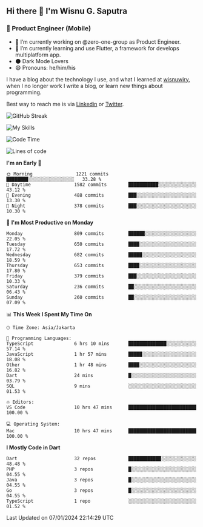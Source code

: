 ## Hi there 👋 I'm Wisnu G. Saputra

### :mobile_phone_off: Product Engineer (Mobile)

- 🔭 I’m currently working on @zero-one-group as Product Engineer.
- 🌱 I’m currently learning and use Flutter, a framework for develops multiplatform app.
- 🌑 Dark Mode Lovers
- 😄 Pronouns: he/him/his

I have a blog about the technology I use, and what I learned at [wisnuwiry](https://wisnuwiry.space/), when I no longer work I write a blog, or learn new things about programming.

Best way to reach me is via [Linkedin](https://www.linkedin.com/in/wisnu-saputra/) or [Twitter](https://twitter.com/wisnuwiry).

![GitHub Streak](https://streak-stats.demolab.com?user=wisnuwiry&theme=dark&hide_border=true)

![My Skills](https://skillicons.dev/icons?i=dart,flutter,kotlin,swift,go,js,css,neovim,git,linux&perline=5)

<!--START_SECTION:waka-->
![Code Time](http://img.shields.io/badge/Code%20Time-939%20hrs%2027%20mins-blue)

![Lines of code](https://img.shields.io/badge/From%20Hello%20World%20I%27ve%20Written-4.6%20million%20lines%20of%20code-blue)

**I'm an Early 🐤** 

```text
🌞 Morning                1221 commits        ████████░░░░░░░░░░░░░░░░░   33.28 % 
🌆 Daytime                1582 commits        ███████████░░░░░░░░░░░░░░   43.12 % 
🌃 Evening                488 commits         ███░░░░░░░░░░░░░░░░░░░░░░   13.30 % 
🌙 Night                  378 commits         ███░░░░░░░░░░░░░░░░░░░░░░   10.30 % 
```
📅 **I'm Most Productive on Monday** 

```text
Monday                   809 commits         ██████░░░░░░░░░░░░░░░░░░░   22.05 % 
Tuesday                  650 commits         ████░░░░░░░░░░░░░░░░░░░░░   17.72 % 
Wednesday                682 commits         █████░░░░░░░░░░░░░░░░░░░░   18.59 % 
Thursday                 653 commits         ████░░░░░░░░░░░░░░░░░░░░░   17.80 % 
Friday                   379 commits         ███░░░░░░░░░░░░░░░░░░░░░░   10.33 % 
Saturday                 236 commits         ██░░░░░░░░░░░░░░░░░░░░░░░   06.43 % 
Sunday                   260 commits         ██░░░░░░░░░░░░░░░░░░░░░░░   07.09 % 
```


📊 **This Week I Spent My Time On** 

```text
🕑︎ Time Zone: Asia/Jakarta

💬 Programming Languages: 
TypeScript               6 hrs 10 mins       ██████████████░░░░░░░░░░░   57.14 % 
JavaScript               1 hr 57 mins        █████░░░░░░░░░░░░░░░░░░░░   18.08 % 
Other                    1 hr 48 mins        ████░░░░░░░░░░░░░░░░░░░░░   16.82 % 
Dart                     24 mins             █░░░░░░░░░░░░░░░░░░░░░░░░   03.79 % 
SQL                      9 mins              ░░░░░░░░░░░░░░░░░░░░░░░░░   01.53 % 

🔥 Editors: 
VS Code                  10 hrs 47 mins      █████████████████████████   100.00 % 

💻 Operating System: 
Mac                      10 hrs 47 mins      █████████████████████████   100.00 % 
```

**I Mostly Code in Dart** 

```text
Dart                     32 repos            ████████████░░░░░░░░░░░░░   48.48 % 
PHP                      3 repos             █░░░░░░░░░░░░░░░░░░░░░░░░   04.55 % 
Java                     3 repos             █░░░░░░░░░░░░░░░░░░░░░░░░   04.55 % 
Go                       3 repos             █░░░░░░░░░░░░░░░░░░░░░░░░   04.55 % 
TypeScript               1 repo              ░░░░░░░░░░░░░░░░░░░░░░░░░   01.52 % 
```




 Last Updated on 07/01/2024 22:14:29 UTC
<!--END_SECTION:waka-->
